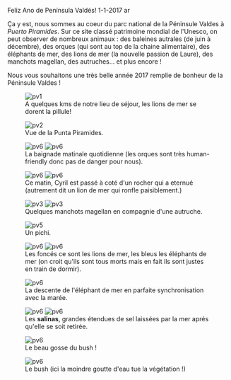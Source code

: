 Feliz Ano de Península Valdés!
1-1-2017
ar

Ça y est, nous sommes au coeur du parc national de la Péninsule Valdes à *Puerto Piramides*. Sur ce site classé patrimoine mondial de l'Unesco, on peut observer de nombreux animaux : des baleines autrales (de juin à décembre), des orques (qui sont au top de la chaine alimentaire), des éléphants de mer, des lions de mer (la nouvelle passion de Laure), des manchots magellan, des autruches... et plus encore&nbsp;!

Nous vous souhaitons une très belle année 2017 remplie de bonheur de la Péninsule Valdes !

<figure>
  <img src='{{ imgThumb "1.jpg"}}' data-image-opened='{{img "1.jpg" }}' class="image" alt="pv1"/>
  <figcaption>A quelques kms de notre lieu de séjour, les lions de mer se dorent la pillule!</figcaption>
</figure>

<figure>
  <img src='{{ imgThumb "2.jpg"}}' data-image-opened='{{img "2.jpg" }}' class="image" alt="pv2"/>
  <figcaption>Vue de la Punta Piramides.</figcaption>
</figure>

<figure>
  <img src='{{ imgThumb "13.jpg"}}' data-image-opened='{{img "13.jpg" }}' class="image" alt="pv6"/>
  <img src='{{ imgThumb "14.jpg"}}' data-image-opened='{{img "14.jpg" }}' class="image" alt="pv6"/>
  <figcaption>La baignade matinale quotidienne (les orques sont très human-friendly donc pas de danger pour nous).</figcaption>
</figure>

<figure>
  <img src='{{ imgThumb "15.jpg"}}' data-image-opened='{{img "15.jpg" }}' class="image" alt="pv6"/>
  <img src='{{ imgThumb "16.jpg"}}' data-image-opened='{{img "16.jpg" }}' class="image" alt="pv6"/>
  <figcaption>Ce matin, Cyril est passé à coté d'un rocher qui a eternué (autrement dit un lion de mer qui ronfle paisiblement.)</figcaption>
</figure>

<figure>
  <img src='{{ imgThumb "3.jpg"}}' data-image-opened='{{img "3.jpg" }}' class="image" alt="pv3"/>
  <img src='{{ imgThumb "4.jpg"}}' data-image-opened='{{img "4.jpg" }}' class="image" alt="pv3"/>
  <figcaption>Quelques manchots magellan en compagnie d'une autruche.</figcaption>
</figure>

<figure>
  <img src='{{ imgThumb "5.jpg"}}' data-image-opened='{{img "5.jpg" }}' class="image" alt="pv5"/>
  <figcaption>Un pichi.</figcaption>
</figure>

<figure>
  <img src='{{ imgThumb "6.jpg"}}' data-image-opened='{{img "6.jpg" }}' class="image" alt="pv6"/>
  <img src='{{ imgThumb "8.jpg"}}' data-image-opened='{{img "8.jpg" }}' class="image" alt="pv6"/>
  <figcaption>Les foncés ce sont les lions de mer, les bleus les éléphants de mer (on croit qu'ils sont tous morts mais en fait ils sont justes en train de dormir).</figcaption>
</figure>

<figure>
  <img src='{{ imgThumb "7.jpg"}}' data-image-opened='{{img "7.jpg" }}' class="image" alt="pv6"/>
  <figcaption>La descente de l'éléphant de mer en parfaite synchronisation avec la marée.</figcaption>
</figure>

<figure>
  <img src='{{ imgThumb "9.jpg"}}' data-image-opened='{{img "9.jpg" }}' class="image" alt="pv6"/>
  <img src='{{ imgThumb "12.jpg"}}' data-image-opened='{{img "12.jpg" }}' class="image" alt="pv6"/>
  <figcaption>Les <b>salinas</b>, grandes étendues de sel laissées par la mer aprés qu'elle se soit retirée.</figcaption>
</figure>

<figure>
  <img src='{{ imgThumb "10.jpg"}}' data-image-opened='{{img "10.jpg" }}' class="image" alt="pv6"/>
  <figcaption>Le beau gosse du bush !</figcaption>
</figure>

<figure>
  <img src='{{ imgThumb "11.jpg"}}' data-image-opened='{{img "11.jpg" }}' class="image" alt="pv6"/>
  <figcaption>Le bush (ici la moindre goutte d'eau tue la végétation !)</figcaption>
</figure>


